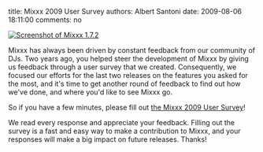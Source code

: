 title: Mixxx 2009 User Survey
authors: Albert Santoni
date: 2009-08-06 18:11:00
comments: no

[![Screenshot of Mixxx 1.7.2]({static}/images/news/Picture-7.png)](https://spreadsheets.google.com/a/mixxx.org/viewform?hl=en&formkey=dE1WUzViMmRGOW40NHh1Wkd1dWRtc0E6MA..)

Mixxx has always been driven by constant feedback from our community of DJs.
Two years ago, you helped steer the development of Mixxx by giving us feedback through a user survey that we created.
Consequently, we focused our efforts for the last two releases on the features you asked for the most, and it's time to get another round of feedback to find out how we've done, and where you'd like to see Mixxx go.

So if you have a few minutes, please fill out [the Mixxx 2009 User Survey](https://spreadsheets.google.com/a/mixxx.org/viewform?hl=en&formkey=dE1WUzViMmRGOW40NHh1Wkd1dWRtc0E6MA..)!

We read every response and appreciate your feedback.
Filling out the survey is a fast and easy way to make a contribution to Mixxx, and your responses will make a big impact on future releases.
Thanks!
